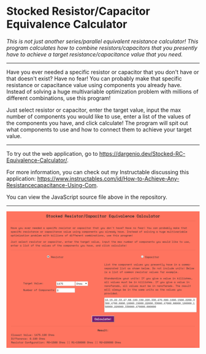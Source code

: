 # Stocked Resistor/Capacitor Equivalence Calculator
*This is not just another series/parallel equivalent resistance calculator! This program calculates how to combine resistors/capacitors that you presently have to achieve a target resistance/capacitance value that you need.*  

---  
Have you ever needed a specific resistor or capacitor that you don't have or that doesn't exist? Have no fear! You can probably make that specific resistance or capacitance value using components you already have. Instead of solving a huge multivariable optimization problem with millions of different combinations, use this program!  

Just select resistor or capacitor, enter the target value, input the max number of components you would like to use, enter a list of the values of the components you have, and click calculate! The program will spit out what components to use and how to connect them to achieve your target value.  

---  
To try out the web application, go to https://dargenio.dev/Stocked-RC-Equivalence-Calculator/.  

For more information, you can check out my Instructable discussing this application: https://www.instructables.com/id/How-to-Achieve-Any-Resistancecapacitance-Using-Com.  

You can view the JavaScript source file above in the repository.  

---
<p align="center">
  <img src="https://github.com/mjdargen/Stocked-RC-Equivalence-Calculator/blob/master/media/screenshot.png" >
</p>
